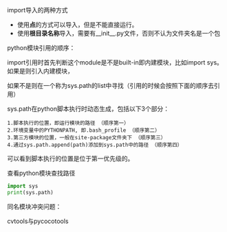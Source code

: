 import导入的两种方式

- 使用**点**的方式可以导入，但是不能直接运行。
- 使用**根目录名称**导入，需要有__init__.py文件，否则不认为文件夹名是一个包



python模块引用的顺序：

import引用时首先判断这个module是不是built-in即内建模块，比如import sys。如果是则引入内建模块，

如果不是则在一个称为sys.path的list中寻找（引用的时候会按照下面的顺序去引用）

sys.path在python脚本执行时动态生成，包括以下3个部分： 

```
1.脚本执行的位置，即运行模块的路径 （顺序第一）
2.环境变量中的PYTHONPATH, 即.bash_profile （顺序第二）
3.第三方模块的位置，一般在site-package文件夹下 （顺序第三）
4.通过sys.path.append(path)添加到sys.path中的路径 （顺序第四）

```

可以看到脚本执行的位置是位于第一优先级的。



查看python模块查找路径

```python
import sys
print(sys.path)
```



同名模块冲突问题：

cvtools与pycocotools